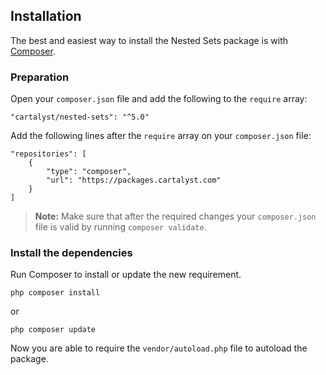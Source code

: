 ## Installation

The best and easiest way to install the Nested Sets package is with [Composer](http://getcomposer.org).

### Preparation

Open your `composer.json` file and add the following to the `require` array:

	"cartalyst/nested-sets": "^5.0"

Add the following lines after the `require` array on your `composer.json` file:

	"repositories": [
		{
			"type": "composer",
			"url": "https://packages.cartalyst.com"
		}
	]

> **Note:** Make sure that after the required changes your `composer.json` file is valid by running `composer validate`.

### Install the dependencies

Run Composer to install or update the new requirement.

	php composer install

or

	php composer update

Now you are able to require the `vendor/autoload.php` file to autoload the package.
